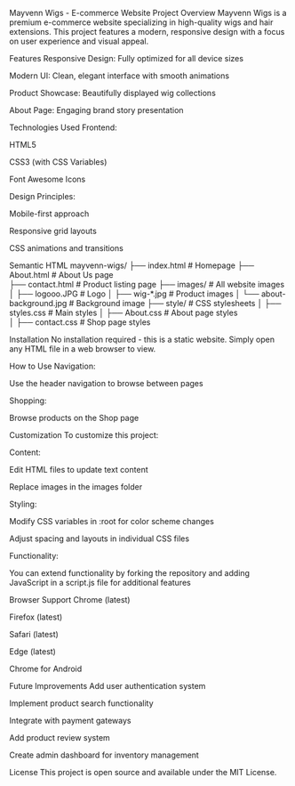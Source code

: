 Mayvenn Wigs - E-commerce Website
Project Overview
Mayvenn Wigs is a premium e-commerce website specializing in high-quality wigs and hair extensions. This project features a modern, responsive design with a focus on user experience and visual appeal.

Features
Responsive Design: Fully optimized for all device sizes

Modern UI: Clean, elegant interface with smooth animations

Product Showcase: Beautifully displayed wig collections

About Page: Engaging brand story presentation

Technologies Used
Frontend:

HTML5

CSS3 (with CSS Variables)


Font Awesome Icons

Design Principles:

Mobile-first approach

Responsive grid layouts

CSS animations and transitions

Semantic HTML
mayvenn-wigs/
├── index.html              # Homepage
├── About.html              # About Us page          
├── contact.html            # Product listing page
├── images/                 # All website images
│   ├── logooo.JPG          # Logo
│   ├── wig-*.jpg           # Product images
│   └── about-background.jpg # Background image
├── style/                  # CSS stylesheets
│   ├── styles.css          # Main styles
│   ├── About.css           # About page styles     
│   ├── contact.css         # Shop page styles

 Installation
No installation required - this is a static website. Simply open any HTML file in a web browser to view.

How to Use
Navigation:

Use the header navigation to browse between pages


Shopping:

Browse products on the Shop page


Customization
To customize this project:

Content:

Edit HTML files to update text content

Replace images in the images folder

Styling:

Modify CSS variables in :root for color scheme changes

Adjust spacing and layouts in individual CSS files

Functionality:

You can extend functionality by forking the repository and adding JavaScript in a script.js file for additional features


Browser Support
Chrome (latest)

Firefox (latest)

Safari (latest)

Edge (latest)

Chrome for Android

Future Improvements
Add user authentication system

Implement product search functionality

Integrate with payment gateways

Add product review system

Create admin dashboard for inventory management

License
This project is open source and available under the MIT License.
